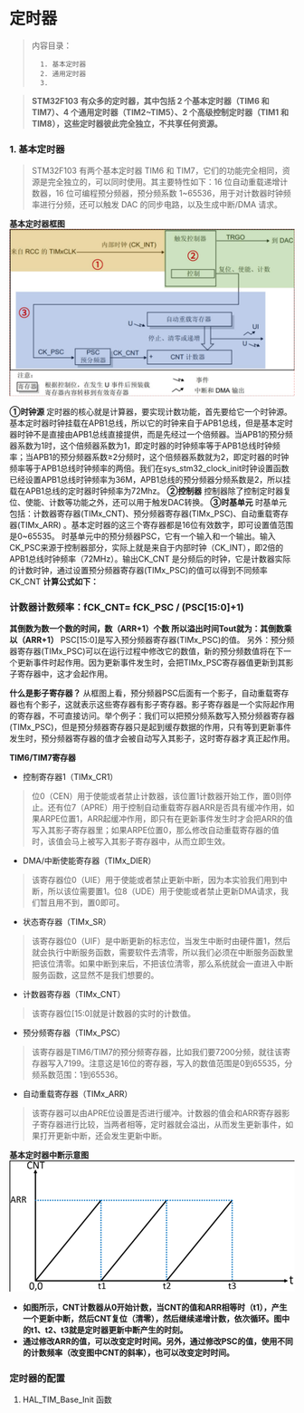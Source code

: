 <!--
 * @Date: 2024-06-06
 * @LastEditors: GoKo-Son626
 * @LastEditTime: 2024-07-09
 * @FilePath: \STM32_Study\入门篇\6.Timer\Timer.md
 * @Description: 定时器学习的笔记和代码实践
-->

# 定时器

> 内容目录：
> 
>       1. 基本定时器 
>       2. 通用定时器
>       3. 

> **STM32F103 有众多的定时器，其中包括 2 个基本定时器（TIM6 和 TIM7）、4 个通用定时器（TIM2~TIM5）、2 个高级控制定时器（TIM1 和 TIM8），这些定时器彼此完全独立，不共享任何资源。**

### 1. 基本定时器

> STM32F103 有两个基本定时器 TIM6 和 TIM7，它们的功能完全相同，资源是完全独立的，可以同时使用。其主要特性如下：16 位自动重载递增计数器，16 位可编程预分频器，预分频系数 1~65536，用于对计数器时钟频率进行分频，还可以触发 DAC 的同步电路，以及生成中断/DMA 请求。

**基本定时器框图**
![基本定时器框图](Pictures/基本定时器框图.png)

**①时钟源**
定时器的核心就是计算器，要实现计数功能，首先要给它一个时钟源。基本定时器时钟挂载在APB1总线，所以它的时钟来自于APB1总线，但是基本定时器时钟不是直接由APB1总线直接提供，而是先经过一个倍频器。当APB1的预分频器系数为1时，这个倍频器系数为1，即定时器的时钟频率等于APB1总线时钟频率；当APB1的预分频器系数≥2分频时，这个倍频器系数就为2，即定时器的时钟频率等于APB1总线时钟频率的两倍。我们在sys_stm32_clock_init时钟设置函数已经设置APB1总线时钟频率为36M，APB1总线的预分频器分频系数是2，所以挂载在APB1总线的定时器时钟频率为72Mhz。
**②控制器**
控制器除了控制定时器复位、使能、计数等功能之外，还可以用于触发DAC转换。
**③时基单元**
时基单元包括：计数器寄存器(TIMx_CNT)、预分频器寄存器(TIMx_PSC)、自动重载寄存器(TIMx_ARR) 。基本定时器的这三个寄存器都是16位有效数字，即可设置值范围是0~65535。
时基单元中的预分频器PSC，它有一个输入和一个输出。输入CK_PSC来源于控制器部分，实际上就是来自于内部时钟（CK_INT），即2倍的APB1总线时钟频率（72MHz）。输出CK_CNT 是分频后的时钟，它是计数器实际的计数时钟，通过设置预分频器寄存器(TIMx_PSC)的值可以得到不同频率CK_CNT
**计算公式如下：**
### **计数器计数频率：fCK_CNT= fCK_PSC / (PSC[15:0]+1)**
**其倒数为数一个数的时间，数（ARR+1）个数**
**所以溢出时间Tout就为：其倒数乘以（ARR+1）**
PSC[15:0]是写入预分频器寄存器(TIMx_PSC)的值。
另外：预分频器寄存器(TIMx_PSC)可以在运行过程中修改它的数值，新的预分频数值将在下一个更新事件时起作用。因为更新事件发生时，会把TIMx_PSC寄存器值更新到其影子寄存器中，这才会起作用。

**什么是影子寄存器？**
从框图上看，预分频器PSC后面有一个影子，自动重载寄存器也有个影子，这就表示这些寄存器有影子寄存器。影子寄存器是一个实际起作用的寄存器，不可直接访问。举个例子：我们可以把预分频系数写入预分频器寄存器(TIMx_PSC)，但是预分频器寄存器只是起到缓存数据的作用，只有等到更新事件发生时，预分频器寄存器的值才会被自动写入其影子，这时寄存器才真正起作用。

**TIM6/TIM7寄存器**
- 控制寄存器1（TIMx_CR1）
> 位0（CEN）用于使能或者禁止计数器，该位置1计数器开始工作，置0则停止。还有位7（APRE）用于控制自动重载寄存器ARR是否具有缓冲作用，如果ARPE位置1，ARR起缓冲作用，即只有在更新事件发生时才会把ARR的值写入其影子寄存器里；如果ARPE位置0，那么修改自动重载寄存器的值时，该值会马上被写入其影子寄存器中，从而立即生效。

- DMA/中断使能寄存器（TIMx_DIER）
> 该寄存器位0（UIE）用于使能或者禁止更新中断，因为本实验我们用到中断，所以该位需要置1。位8（UDE）用于使能或者禁止更新DMA请求，我们暂且用不到，置0即可。

- 状态寄存器（TIMx_SR）
> 该寄存器位0（UIF）是中断更新的标志位，当发生中断时由硬件置1，然后就会执行中断服务函数，需要软件去清零，所以我们必须在中断服务函数里把该位清零。如果中断到来后，不把该位清零，那么系统就会一直进入中断服务函数，这显然不是我们想要的。

- 计数器寄存器（TIMx_CNT）
> 该寄存器位[15:0]就是计数器的实时的计数值。

- 预分频寄存器（TIMx_PSC）
> 该寄存器是TIM6/TIM7的预分频寄存器，比如我们要7200分频，就往该寄存器写入7199。注意这是16位的寄存器，写入的数值范围是0到65535，分频系数范围：1到65536。

- 自动重载寄存器（TIMx_ARR）
> 该寄存器可以由APRE位设置是否进行缓冲。计数器的值会和ARR寄存器影子寄存器进行比较，当两者相等，定时器就会溢出，从而发生更新事件，如果打开更新中断，还会发生更新中断。

**基本定时器中断示意图**
![基本定时器中断示意图](Pictures/基本定时器中断示意图.png)

- **如图所示，CNT计数器从0开始计数，当CNT的值和ARR相等时（t1），产生一个更新中断，然后CNT复位（清零），然后继续递增计数，依次循环。图中的t1、t2、t3就是定时器更新中断产生的时刻。**
- **通过修改ARR的值，可以改变定时时间。另外，通过修改PSC的值，使用不同的计数频率（改变图中CNT的斜率），也可以改变定时时间。**

### **定时器的配置**

1. HAL_TIM_Base_Init 函数